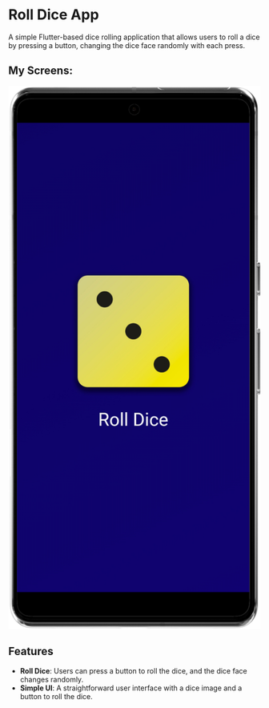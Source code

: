 # Roll Dice App

A simple Flutter-based dice rolling application that allows users to roll a dice by pressing a button, changing the dice face randomly with each press.

## My Screens:
  <img src="assets/1.png" alt="Drawer Menu" width="999"/>


## Features

- **Roll Dice**: Users can press a button to roll the dice, and the dice face changes randomly.
- **Simple UI**: A straightforward user interface with a dice image and a button to roll the dice.